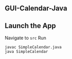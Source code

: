 ## GUI-Calendar-Java



## Launch the App
Navigate to `src`
Run 
```
javac SimpleCalendar.java
java SimpleCalendar
```

